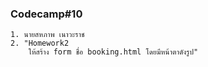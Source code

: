 ### Codecamp#10
    1. นายสหภาพ เนาวะราช
    2. "Homework2
        ให้สร้าง form ชื่อ booking.html โดยมีหน้าตาดังรูป"